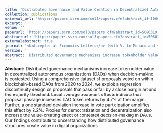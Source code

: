 ```yaml
---
title: 'Distributed Governance and Value Creation in Decentralized Autonomous Organizations: Evidence from a Regression Discontinuity Design'
collection: publications
external_url: 'https://papers.ssrn.com/sol3/papers.cfm?abstract_id=5060319'
excerpt: ''
venue: ''
paperurl: 'https://papers.ssrn.com/sol3/papers.cfm?abstract_id=5060319'
abstracturl: 'https://papers.ssrn.com/sol3/papers.cfm?abstract_id=5060319'
externalabstract: true
journal: '<b>Accepted at Economics Letters</b> (with V. Lo Monaco and <a href="https://scholar.google.it/citations?user=Sa8sBkoAAAAJ&hl=en">S. Vismara</a>)'
version: ''
abstract: 'Distributed governance mechanisms increase tokenholder value in decentralized autonomous organizations (DAOs) when decision-making is contested. Using a comprehensive dataset of proposals voted on within blockchain-based DAOs from 2020 to 2024, we exploit a regression discontinuity design on proposals that pass or fail by a close margin around the majority threshold. Local average treatment effects indicate that proposal passage increases DAO token returns by 4.7% at the margin. Further, a one standard deviation increase in vote participation amplifies this effect by 2.2%. Proxies for democratization and decentralization also increase the value-creating effect of contested decision-making in DAOs. Our findings contribute to understanding how distributed governance structures create value in digital organizations. '
---
```


<strong>Abstract:</strong> Distributed governance mechanisms increase tokenholder value in decentralized autonomous organizations (DAOs) when decision-making is contested. Using a comprehensive dataset of proposals voted on within blockchain-based DAOs from 2020 to 2024, we exploit a regression discontinuity design on proposals that pass or fail by a close margin around the majority threshold. Local average treatment effects indicate that proposal passage increases DAO token returns by 4.7% at the margin. Further, a one standard deviation increase in vote participation amplifies this effect by 2.2%. Proxies for democratization and decentralization also increase the value-creating effect of contested decision-making in DAOs. Our findings contribute to understanding how distributed governance structures create value in digital organizations. 

